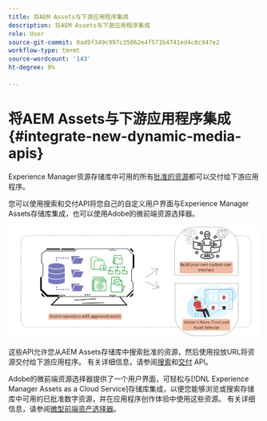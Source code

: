 ```yaml
---
title: 将AEM Assets与下游应用程序集成
description: 将AEM Assets与下游应用程序集成
role: User
source-git-commit: 0ad9f349c997c35862e4f571b4741ed4c0c947e2
workflow-type: tm+mt
source-wordcount: '143'
ht-degree: 0%

---
```


# 将AEM Assets与下游应用程序集成 {#integrate-new-dynamic-media-apis}

Experience Manager资源存储库中可用的所有[批准的资源](approved-assets.md)都可以交付给下游应用程序。

您可以使用搜索和交付API将您自己的自定义用户界面与Experience Manager Assets存储库集成，也可以使用Adobe的微前端资源选择器。

![与AEM Assets存储库集成](assets/asset-selector-integration.png)

这些API允许您从AEM Assets存储库中搜索批准的资源，然后使用投放URL将资源交付给下游应用程序。 有关详细信息，请参阅[搜索](/help/assets/search-assets-api.md)和[交付](/help/assets/deliver-assets-apis.md) API。

Adobe的微前端资源选择器提供了一个用户界面，可轻松与[!DNL Experience Manager Assets as a Cloud Service]存储库集成，以便您能够浏览或搜索存储库中可用的已批准数字资源，并在应用程序创作体验中使用这些资源。 有关详细信息，请参阅[微型前端资产选择器](/help/assets/asset-selector.md)。

